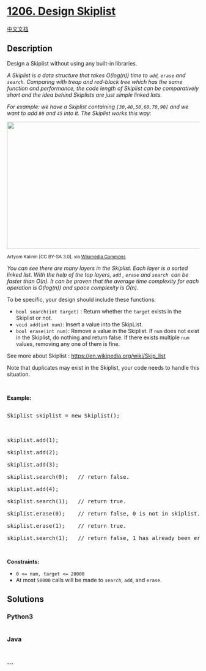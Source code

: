 # [1206. Design Skiplist](https://leetcode.com/problems/design-skiplist)

[中文文档](/solution/1200-1299/1206.Design%20Skiplist/README.md)

## Description

<p>Design a Skiplist without using any built-in libraries.</p>



<p><em>A Skiplist is a data structure that takes&nbsp;O(log(n)) time&nbsp;to <code>add</code>, <code>erase</code> and <code>search</code>. Comparing with treap and red-black tree which has the same function and performance, the code length of Skiplist can be&nbsp;comparatively short and the idea behind Skiplists are just simple linked lists.</em></p>



<p><em>For example:&nbsp;we have a Skiplist containing <code>[30,40,50,60,70,90]</code> and we want to add <code>80</code> and <code>45</code> into it. The&nbsp;Skiplist works this way:</em></p>



<p><img alt="" src="https://cdn.jsdelivr.net/gh/doocs/leetcode@main/solution/1200-1299/1206.Design%20Skiplist/images/1506_skiplist.gif" style="width: 960px; height: 332px;" /><br />

<small>Artyom Kalinin [CC BY-SA 3.0], via <a href="https://commons.wikimedia.org/wiki/File:Skip_list_add_element-en.gif" target="_blank" title="Artyom Kalinin [CC BY-SA 3.0 (https://creativecommons.org/licenses/by-sa/3.0)], via Wikimedia Commons">Wikimedia Commons</a></small></p>



<p><em>You can see there are many layers in the Skiplist. Each layer is a sorted linked list. With the help of the top layers, <code>add</code>&nbsp;,&nbsp;<code>erase</code>&nbsp;and <code>search&nbsp;</code>can be faster than O(n).&nbsp;It can be proven&nbsp;that the average time complexity for each operation is O(log(n)) and space complexity is O(n).</em></p>



<p>To be specific, your design should include these functions:</p>



<ul>
	<li><code>bool search(int target)</code> : Return whether&nbsp;the <code>target</code> exists in the Skiplist&nbsp;or not.</li>
	<li><code>void add(int num)</code>:&nbsp;Insert a value into the SkipList.&nbsp;</li>
	<li><code>bool erase(int num)</code>: Remove a value in&nbsp;the Skiplist.&nbsp;If <code>num</code>&nbsp;does not exist in the Skiplist, do nothing and return false. If there exists multiple <code>num</code> values, removing&nbsp;any one of them is fine.</li>
</ul>



<p>See more about Skiplist :&nbsp;<a href="https://en.wikipedia.org/wiki/Skip_list" target="_blank">https://en.wikipedia.org/wiki/Skip_list</a></p>



<p>Note that duplicates may exist in the Skiplist, your code needs to handle this situation.</p>



<p>&nbsp;</p>



<p><b>Example:</b></p>



<pre>

Skiplist skiplist = new Skiplist();



skiplist.add(1);

skiplist.add(2);

skiplist.add(3);

skiplist.search(0);   // return false.

skiplist.add(4);

skiplist.search(1);   // return true.

skiplist.erase(0);    // return false, 0 is not in skiplist.

skiplist.erase(1);    // return true.

skiplist.search(1);   // return false, 1 has already been erased.</pre>



<p>&nbsp;</p>

<p><strong>Constraints:</strong></p>



<ul>
	<li><code>0 &lt;= num, target&nbsp;&lt;= 20000</code></li>
	<li>At most <code>50000</code>&nbsp;calls will be made to <code>search</code>, <code>add</code>, and <code>erase</code>.</li>
</ul>

## Solutions

<!-- tabs:start -->

### **Python3**

```python

```

### **Java**

```java

```

### **...**

```

```

<!-- tabs:end -->
